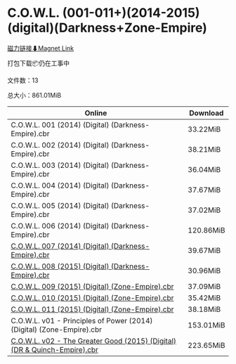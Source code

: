 # C.O.W.L. (001-011+)(2014-2015)(digital)(Darkness+Zone-Empire)

[磁力链接⬇Magnet Link](magnet:?xt=urn:btih:8a04bace1c45ef7dcda45e9091dd50bc89585620&dn=C.O.W.L.%20%28001-011%2B%29%282014-2015%29%28digital%29%28Darkness%2BZone-Empire%29)

打包下载📦仍在工事中

文件数：13

总大小：861.01MiB

Online | Download
--- | ---
C.O.W.L. 001 (2014) (Digital) (Darkness-Empire).cbr | 33.22MiB
C.O.W.L. 002 (2014) (Digital) (Darkness-Empire).cbr | 38.21MiB
C.O.W.L. 003 (2014) (Digital) (Darkness-Empire).cbr | 36.04MiB
C.O.W.L. 004 (2014) (Digital) (Darkness-Empire).cbr | 37.67MiB
C.O.W.L. 005 (2014) (Digital) (Darkness-Empire).cbr | 37.02MiB
C.O.W.L. 006 (2014) (Digital) (Darkness-Empire).cbr | 120.86MiB
[C.O.W.L. 007 (2014) (Digital) (Darkness-Empire).cbr](https://github.com/alicewish/markdown/blob/master/comic/C-O-W-L-007-2014-Digital-Darkness-Empire-cbr.md) | 39.67MiB
[C.O.W.L. 008 (2015) (Digital) (Darkness-Empire).cbr](https://github.com/alicewish/markdown/blob/master/comic/C-O-W-L-008-2015-Digital-Darkness-Empire-cbr.md) | 30.96MiB
[C.O.W.L. 009 (2015) (Digital) (Zone-Empire).cbr](https://github.com/alicewish/markdown/blob/master/comic/C-O-W-L-009-2015-Digital-Zone-Empire-cbr.md) | 37.09MiB
[C.O.W.L. 010 (2015) (Digital) (Zone-Empire).cbr](https://github.com/alicewish/markdown/blob/master/comic/C-O-W-L-010-2015-Digital-Zone-Empire-cbr.md) | 35.42MiB
[C.O.W.L. 011 (2015) (Digital) (Zone-Empire).cbr](https://github.com/alicewish/markdown/blob/master/comic/C-O-W-L-011-2015-Digital-Zone-Empire-cbr.md) | 38.18MiB
C.O.W.L. v01 - Principles of Power (2014) (Digital) (Zone-Empire).cbr | 153.01MiB
[C.O.W.L. v02 - The Greater Good (2015) (Digital) (DR & Quinch-Empire).cbr](https://github.com/alicewish/markdown/blob/master/comic/C-O-W-L-v02-Greater-Good-2015-Digital-DR-Quinch-Empire-cbr.md) | 223.65MiB